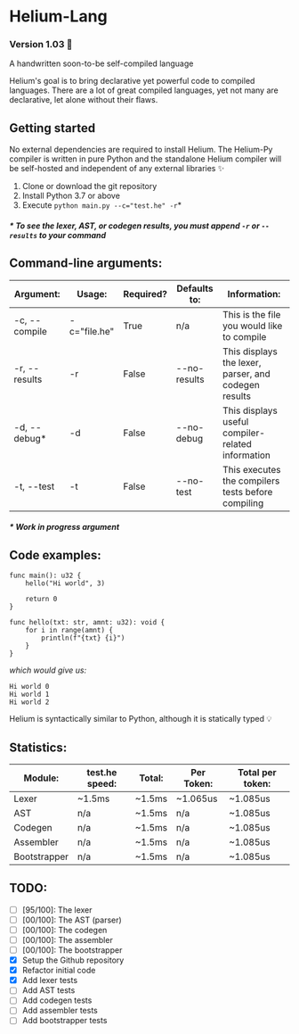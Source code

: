 
# Helium-Lang
### Version 1.03 :tada:

A handwritten soon-to-be self-compiled language

Helium's goal is to bring declarative yet powerful
code to compiled languages. There are a lot of great
compiled languages, yet not many are declarative, let alone
without their flaws.

## Getting started
No external dependencies are required to install Helium. The Helium-Py
compiler is written in pure Python and the standalone Helium compiler
will be self-hosted and independent of any external libraries :sparkles:

1. Clone or download the git repository
2. Install Python 3.7 or above
3. Execute `python main.py --c="test.he" -r`*

##### * To see the lexer, AST, or codegen results, you must append `-r` or `--results` to your command

## Command-line arguments:
| Argument:     | Usage:       | Required? | Defaults to: | Information:                                         |
|---------------|--------------|-----------|--------------|------------------------------------------------------|
| -c, --compile | -c="file.he" | True      | n/a          | This is the file you would like to compile           |
| -r, --results | -r           | False     | --no-results | This displays the lexer, parser, and codegen results |
| -d, --debug*  | -d           | False     | --no-debug   | This displays useful compiler-related information    |
| -t, --test    | -t           | False     | --no-test    | This executes the compilers tests before compiling   |

##### * Work in progress argument

## Code examples:

```
func main(): u32 {
    hello("Hi world", 3)

    return 0
}

func hello(txt: str, amnt: u32): void {
    for i in range(amnt) {
        println(f"{txt} {i}")
    }
}
```

_which would give us:_

```
Hi world 0
Hi world 1
Hi world 2
```

Helium is syntactically similar to Python, although it is statically typed :bulb:


## Statistics:
| Module:      | test.he speed: | Total: | Per Token: | Total per token: |
|--------------|----------------|--------|------------|------------------|
| Lexer        | ~1.5ms         | ~1.5ms | ~1.065us   | ~1.085us         |
| AST          | n/a            | ~1.5ms | n/a        | ~1.085us         |
| Codegen      | n/a            | ~1.5ms | n/a        | ~1.085us         |
| Assembler    | n/a            | ~1.5ms | n/a        | ~1.085us         |
| Bootstrapper | n/a            | ~1.5ms | n/a        | ~1.085us         |

## TODO:
  - [ ] [95/100]: The lexer
  - [ ] [00/100]: The AST (parser)
  - [ ] [00/100]: The codegen
  - [ ] [00/100]: The assembler
  - [ ] [00/100]: The bootstrapper
  - [x] Setup the Github repository
  - [x] Refactor initial code
  - [x] Add lexer tests
  - [ ] Add AST tests
  - [ ] Add codegen tests
  - [ ] Add assembler tests
  - [ ] Add bootstrapper tests
